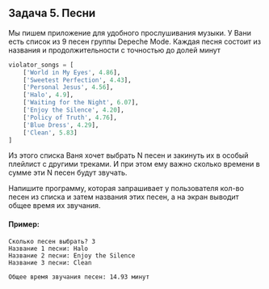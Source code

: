 ## Задача 5. Песни
Мы пишем приложение для удобного прослушивания музыки. У Вани есть список из 9 песен группы Depeche Mode. 
Каждая песня состоит из названия и продолжительности с точностью до долей минут

````python
violator_songs = [
    ['World in My Eyes', 4.86],
    ['Sweetest Perfection', 4.43],
    ['Personal Jesus', 4.56],
    ['Halo', 4.9],
    ['Waiting for the Night', 6.07],
    ['Enjoy the Silence', 4.20],
    ['Policy of Truth', 4.76],
    ['Blue Dress', 4.29],
    ['Clean', 5.83]
]
````

Из этого списка Ваня хочет выбрать N песен и закинуть их в особый плейлист с другими треками. И при этом ему важно сколько времени в сумме эти N песен будут звучать.

Напишите программу, которая запрашивает у пользователя кол-во песен из списка и затем названия этих песен, а на экран выводит общее время их звучания.

#### Пример:
```
Сколько песен выбрать? 3
Название 1 песни: Halo
Название 2 песни: Enjoy the Silence
Название 3 песни: Clean

Общее время звучания песен: 14.93 минут
```
